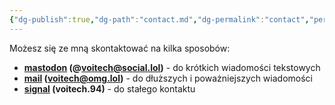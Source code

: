 ```yaml
---
{"dg-publish":true,"dg-path":"contact.md","dg-permalink":"contact","permalink":"/contact/"}
---
```



Możesz się ze mną skontaktować na kilka sposobów:

- **[mastodon](https://social.lol/@voitech) (@voitech@social.lol)** - do krótkich wiadomości tekstowych
- **[mail](mailto:voitech@omg.lol) (voitech@omg.lol)** - do dłuższych i poważniejszych wiadomości
- **[signal](https://signal.me/#eu/VgsB8J57lQ8eFlD6TJRdLWADWBmj8qo-nHWjQGW8zB3GThUrzz1FpKB3cb6FOVji) (voitech.94)** - do stałego kontaktu
